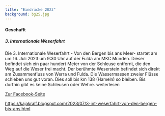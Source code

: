 ```yaml
---
title: "Eindrücke 2023"
background: bg25.jpg
---
```


#### Geschafft      



##### 3. Internationale Weserfahrt       


Die 3. Internationale Weserfahrt - Von den Bergen bis ans Meer- startet am um 16. Juli 2023 um 9:30 Uhr auf der Fulda am MKC Münden. Dieser befindet sich ein paar hundert Meter von der Schleuse entfernt, die den Weg auf die Weser frei macht. Der berühmte Weserstein befindet sich direkt am Zusammenfluss von Werra und Fulda. Die Wassermassen zweier Flüsse schieben uns gut voran. Dies soll bis km 138 (Hameln) so bleiben. Bis dorthin gibt es keine Schleusen oder Wehre. weiterlesen

<a href="[https://de-de.facebook.com/weserfahrt](https://kajakralf.blogspot.com/2023/07/3-int-weserfahrt-von-den-bergen-bis-ans.html)/" class="btn btn-outline-inverse btn-sm">Zur Facebook-Seite</a>

https://kajakralf.blogspot.com/2023/07/3-int-weserfahrt-von-den-bergen-bis-ans.html

